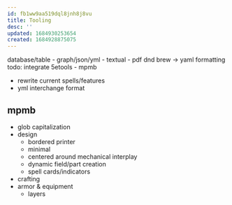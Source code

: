 ```yaml
---
id: fb1ww9aa519dql8jnh8j8vu
title: Tooling
desc: ''
updated: 1684930253654
created: 1684928875075
---
```


database/table - graph/json/yml - textual - pdf
dnd brew -> yaml formatting
todo: integrate 5etools - mpmb
- rewrite current spells/features
- yml interchange format

## mpmb
- glob capitalization
- design
  + bordered printer
  + minimal
  + centered around mechanical interplay
  + dynamic field/part creation
  + spell cards/indicators
- crafting
- armor & equipment
  + layers